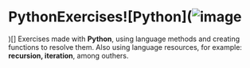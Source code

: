 # __PythonExercises__![Python](![image](https://user-images.githubusercontent.com/67069510/113523938-a1096780-9581-11eb-8090-2dd143490bfa.png)
)[]
 Exercises made with __Python__, using language methods and creating functions to resolve them. Also using language resources, for example: __recursion, iteration__, among outhers.
